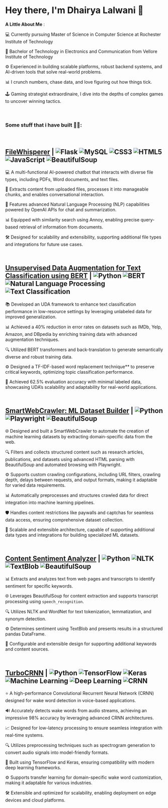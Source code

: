 # **Hey there, I'm Dhairya Lalwani 👋** #

 **A Little About Me** :
 
💻  Currently pursuing Master of Science in Computer Science at Rochester Institute of Technology

🔋 Bachelor of Technology in Electronics and Communication from Vellore Institute of Technology

⚙️ Experienced in building scalable platforms, robust backend systems, and AI-driven tools that solve real-world problems. 

📊 I crunch numbers, chase data, and love figuring out how things tick.

🕹️ Gaming strategist extraordinaire, I dive into the depths of complex games to uncover winning tactics.  <br><br><br>



### **Some stuff that i have built 👷‍♂️:** ### 
<br>

## [FileWhisperer](https://github.com/dhairya1702/FileWhisperer) | ![Flask](https://img.shields.io/badge/Flask-000000?style=plastic&logo=flask&logoColor=white) ![MySQL](https://img.shields.io/badge/MySQL-4479A1?style=plastic&logo=mysql&logoColor=white) ![CSS3](https://img.shields.io/badge/CSS3-1572B6?style=plastic&logo=css3&logoColor=white) ![HTML5](https://img.shields.io/badge/HTML5-E34F26?style=plastic&logo=html5&logoColor=white) ![JavaScript](https://img.shields.io/badge/JavaScript-F7DF1E?style=plastic&logo=javascript&logoColor=black) ![BeautifulSoup](https://img.shields.io/badge/BeautifulSoup-8FC440?style=plastic&logo=beautifulsoup&logoColor=white) ##

💻 A multi-functional AI-powered chatbot that interacts with diverse file types, including PDFs, Word documents, and text files.

📂 Extracts content from uploaded files, processes it into manageable chunks, and enables conversational interaction.

🚀 Features advanced Natural Language Processing (NLP) capabilities powered by OpenAI APIs for chat and summarization.

📊 Equipped with similarity search using Annoy, enabling precise query-based retrieval of information from documents.

🛠️ Designed for scalability and extensibility, supporting additional file types and integrations for future use cases.


## <br>[Unsupervised Data Augmentation for Text Classification using BERT](https://github.com/dhairya1702/UDA-textclassification-Bert) | ![Python](https://img.shields.io/badge/Python-3776AB?style=plastic&logo=python&logoColor=white) ![BERT](https://img.shields.io/badge/BERT-000000?style=plastic&logoColor=white) ![Natural Language Processing](https://img.shields.io/badge/NLP-065535?style=plastic&logo=nlp&logoColor=white) ![Text Classification](https://img.shields.io/badge/Text_Classification-1E90FF?style=plastic&logo=machine-learning&logoColor=white) ##

📚 Developed an UDA framework to enhance text classification performance in low-resource settings by leveraging unlabeled data for improved generalization.

📊 Achieved a 40% reduction in error rates on datasets such as IMDb, Yelp, Amazon, and DBpedia by enriching training data with advanced augmentation techniques.

🔍 Utilized BERT transformers and back-translation to generate semantically diverse and robust training data.

⚙️ Designed a TF-IDF-based word replacement technique** to preserve critical keywords, optimizing topic classification performance.

🚀 Achieved 62.5% evaluation accuracy with minimal labeled data, showcasing UDA’s scalability and adaptability for real-world applications.


## <br>[SmartWebCrawler: ML Dataset Builder](https://github.com/dhairya1702/Web-crawler) | ![Python](https://img.shields.io/badge/Python-3776AB?style=plastic&logo=python&logoColor=white) ![Playwright](https://img.shields.io/badge/Playwright-2E86C1?style=plastic&logo=playwright&logoColor=white) ![BeautifulSoup](https://img.shields.io/badge/BeautifulSoup-8FC440?style=plastic&logo=beautifulsoup&logoColor=white) ##

🌐 Designed and built a SmartWebCrawler to automate the creation of machine learning datasets by extracting domain-specific data from the web.

🔍 Filters and collects structured content such as research articles, publications, and datasets using advanced HTML parsing with BeautifulSoup and automated browsing with Playwright.

⚙️ Supports custom crawling configurations, including URL filters, crawling depth, delays between requests, and output formats, making it adaptable for varied data requirements.

📊 Automatically preprocesses and structures crawled data for direct integration into machine learning pipelines.

🛡️ Handles content restrictions like paywalls and captchas for seamless data access, ensuring comprehensive dataset collection.

🚀 Scalable and extensible architecture, capable of supporting additional data types and integrations for building specialized ML datasets.


## <br>[Content Sentiment Analyzer](https://github.com/dhairya1702/Content-Sentiment-Analyzer) | ![Python](https://img.shields.io/badge/Python-3776AB?style=plastic&logo=python&logoColor=white) ![NLTK](https://img.shields.io/badge/NLTK-000000?style=plastic&logo=nltk&logoColor=white) ![TextBlob](https://img.shields.io/badge/TextBlob-8E44AD?style=plastic&logo=textblob&logoColor=white) ![BeautifulSoup](https://img.shields.io/badge/BeautifulSoup-8FC440?style=plastic&logo=beautifulsoup&logoColor=white) ##

📊 Extracts and analyzes text from web pages and transcripts to identify sentiment for specific keywords.

🌐 Leverages BeautifulSoup for content extraction and supports transcript processing using `speech_recognition`.

🔍 Utilizes NLTK and WordNet for text tokenization, lemmatization, and synonym detection.

⚙️ Determines sentiment using TextBlob and presents results in a structured pandas DataFrame.

🚀 Configurable and extensible design for supporting additional keywords and content sources.


## <br>**[TurboCRNN](https://github.com/dhairya1702/TurboCRNN)** | ![Python](https://img.shields.io/badge/Python-3776AB?style=plastic&logo=python&logoColor=white) ![TensorFlow](https://img.shields.io/badge/TensorFlow-FF6F00?style=plastic&logo=tensorflow&logoColor=white) ![Keras](https://img.shields.io/badge/Keras-D00000?style=plastic&logo=keras&logoColor=white) ![Machine Learning](https://img.shields.io/badge/Machine_Learning-065535?style=plastic&logo=machine-learning&logoColor=white) ![Deep Learning](https://img.shields.io/badge/Deep_Learning-8E44AD?style=plastic&logo=deep-learning&logoColor=white) ![CRNN](https://img.shields.io/badge/CRNN-1E90FF?style=plastic&logo=neural-network&logoColor=white) ##

⭐ A high-performance Convolutional Recurrent Neural Network (CRNN) designed for wake word detection in voice-based applications.

🔊 Accurately detects wake words from audio streams, achieving an impressive 98% accuracy by leveraging advanced CRNN architectures.

📈 Designed for low-latency processing to ensure seamless integration with real-time systems.

🔍 Utilizes preprocessing techniques such as spectrogram generation to convert audio signals into model-friendly formats.

🚀 Built using TensorFlow and Keras, ensuring compatibility with modern deep learning frameworks.

⚙️ Supports transfer learning for domain-specific wake word customization, making it adaptable for various industries.

🛠️ Extensible and optimized for scalability, enabling deployment on edge devices and cloud platforms.





